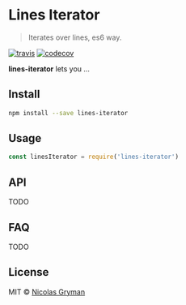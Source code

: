 # Lines Iterator

> Iterates over lines, es6 way.

[![travis][travis-image]][travis-url] [![codecov][codecov-image]][codecov-url]

[travis-image]: https://img.shields.io/travis/ngryman/lines-iterator.svg?style=flat
[travis-url]: https://travis-ci.org/ngryman/lines-iterator
[codecov-image]: https://img.shields.io/codecov/c/github/ngryman/lines-iterator.svg
[codecov-url]: https://codecov.io/github/ngryman/lines-iterator


**lines-iterator** lets you ...

## Install

```bash
npm install --save lines-iterator
```

## Usage

```javascript
const linesIterator = require('lines-iterator')

```

## API

TODO

## FAQ

TODO

## License

MIT © [Nicolas Gryman](http://ngryman.sh)
